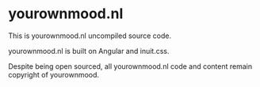 # yourownmood.nl

This is yourownmood.nl uncompiled source code.

yourownmood.nl is built on Angular and inuit.css.

Despite being open sourced, all yourownmood.nl code and content remain copyright of yourownmood.
